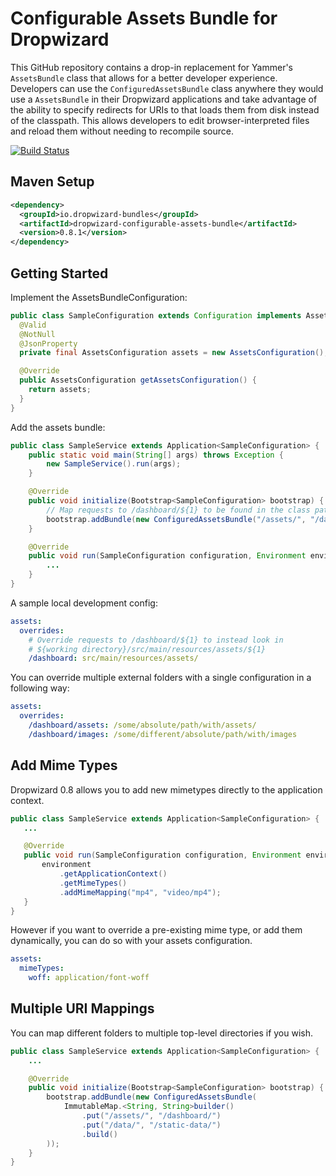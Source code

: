 # Configurable Assets Bundle for Dropwizard

This GitHub repository contains a drop-in replacement for Yammer's `AssetsBundle` class that allows
for a better developer experience.  Developers can use the `ConfiguredAssetsBundle` class anywhere
they would use a `AssetsBundle` in their Dropwizard applications and take advantage of the ability
to specify redirects for URIs to that loads them from disk instead of the classpath.  This allows
developers to edit browser-interpreted files and reload them without needing to recompile source.

[![Build Status](https://travis-ci.org/dropwizard-bundles/dropwizard-configurable-assets-bundle.png)](https://travis-ci.org/dropwizard-bundles/dropwizard-configurable-assets-bundle)

## Maven Setup

```xml
<dependency>
  <groupId>io.dropwizard-bundles</groupId>
  <artifactId>dropwizard-configurable-assets-bundle</artifactId>
  <version>0.8.1</version>
</dependency>
```

## Getting Started

Implement the AssetsBundleConfiguration:
```java
public class SampleConfiguration extends Configuration implements AssetsBundleConfiguration {
  @Valid
  @NotNull
  @JsonProperty
  private final AssetsConfiguration assets = new AssetsConfiguration();

  @Override
  public AssetsConfiguration getAssetsConfiguration() {
    return assets;
  }
}
```

Add the assets bundle:
```java
public class SampleService extends Application<SampleConfiguration> {
    public static void main(String[] args) throws Exception {
        new SampleService().run(args);
    }

    @Override
    public void initialize(Bootstrap<SampleConfiguration> bootstrap) {
        // Map requests to /dashboard/${1} to be found in the class path at /assets/${1}.
        bootstrap.addBundle(new ConfiguredAssetsBundle("/assets/", "/dashboard/"));
    }

    @Override
    public void run(SampleConfiguration configuration, Environment environment) {
        ...
    }
}
```

A sample local development config:
```yml
assets:
  overrides:
    # Override requests to /dashboard/${1} to instead look in 
    # ${working directory}/src/main/resources/assets/${1}
    /dashboard: src/main/resources/assets/
```

You can override multiple external folders with a single configuration in a following way:
```yml
assets:
  overrides:
    /dashboard/assets: /some/absolute/path/with/assets/
    /dashboard/images: /some/different/absolute/path/with/images
```

## Add Mime Types

Dropwizard 0.8 allows you to add new mimetypes directly to the application context.

```java
public class SampleService extends Application<SampleConfiguration> {
   ...

   @Override
   public void run(SampleConfiguration configuration, Environment environment) {
       environment
           .getApplicationContext()
           .getMimeTypes()
           .addMimeMapping("mp4", "video/mp4");
   }
}
```

However if you want to override a pre-existing mime type, or add them dynamically, you can do so
with your assets configuration.

```yml
assets:
  mimeTypes:
    woff: application/font-woff
```

## Multiple URI Mappings

You can map different folders to multiple top-level directories if you wish.

```java
public class SampleService extends Application<SampleConfiguration> {
    ...

    @Override
    public void initialize(Bootstrap<SampleConfiguration> bootstrap) {
        bootstrap.addBundle(new ConfiguredAssetsBundle(
            ImmutableMap.<String, String>builder()
                .put("/assets/", "/dashboard/")
                .put("/data/", "/static-data/")
                .build()
        ));
    }
}
```
